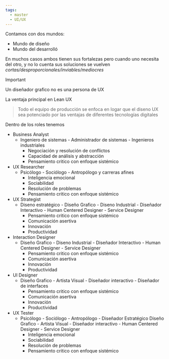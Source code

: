 ```yaml
---
tags:
  - master
  - UI/UX
---
```

Contamos con dos mundos:
- Mundo de diseño 
- Mundo del desarrolló 

En muchos casos ambos tienen sus fortalezas pero cuando uno necesita del otro, y no lo cuenta sus soluciones se vuelven *cortas/desproporcionales/inviables/mediocres*

> [!IMPORTANT]
> Un diseñador grafico no es una persona de UX 

La ventaja principal en Lean UX

> Todo el equipo de producción se enfoca en logar que el diseno UX sea potenciado por las ventajas de diferentes tecnologías digitales

Dentro de los roles tenemos
- Business Analyst
	- Ingeniero de sistemas - Administrador de sistemas - Ingenieros industriales
		- Negociación y resolución de conflictos
		- Capacidad de análisis y abstracción
		- Pensamiento critico con enfoque sistémico
- UX Researcher
	- Psicólogo - Sociólogo - Antropólogo y carreras afines
		- Inteligencia emocional
		- Sociabilidad
		- Resolución de problemas
		- Pensamiento critico con enfoque sistémico
- UX Strategist
	- Diseno estratégico - Diseño Grafico - Diseno Industrial - Diseñador Interactivo - Human Centered Designer - Service Designer
		- Pensamiento critico con enfoque sistémico
		- Comunicación asertiva
		- Innovación
		- Productividad
- Interaction Designer
	- Diseño Grafico - Diseno Industrial - Diseñador Interactivo - Human Centered Designer - Service Designer
		- Pensamiento critico con enfoque sistémico
		- Comunicación asertiva
		- Innovación
		- Productividad
- UI Designer
	-  Diseño Grafico - Artista Visual - Diseñador interactivo - Diseñador de interfaces
		- Pensamiento critico con enfoque sistémico
		- Comunicación asertiva
		- Innovación
		- Productividad
- UX Tester
	- Psicólogo - Sociólogo - Antropólogo - Diseñador Estratégico  Diseño Grafico - Artista Visual - Diseñador interactivo - Human Centered Designer - Service Designer
		- Inteligencia emocional
		- Sociabilidad
		- Resolución de problemas
		- Pensamiento critico con enfoque sistémico